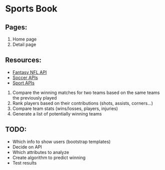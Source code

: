 
# Sports Book

## Pages:
  1. Home page
  2. Detail page

## Resources:
  - [Fantasy NFL API](https://api.fantasy.nfl.com/)
  - [Soccer APIs](https://www.jokecamp.com/blog/guide-to-football-and-soccer-data-and-apis/)
  - [Sport APIs](https://rapidapi.com/api-sports/api/api-football?utm_source=google&utm_medium=cpc&utm_campaign=1674315309_75114215228&utm_term=soccer%20api_p&utm_content=1t1&gclid=EAIaIQobChMIpZP4laut5gIVEarsCh2sJwgfEAAYASAAEgIlj_D_BwE)


1. Compare the winning matches for two teams based on the same teams the previously played
2. Rank players based on their contributions (shots, assists, corners...)
3. Compare team stats (wins/losses, players, injuries)
4. Generate a list of potentially winning teams


## TODO:
- Which info to show users (bootstrap templates)
- Decide on API
- Which attributes to analyze
- Create algorithm to predict winning
- Test results
